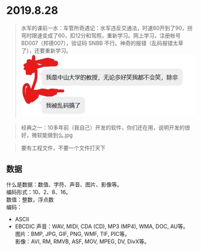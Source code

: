 # 2019.8.28

> 水军的课前一水：车管所奇遇记：水军违反交通法，时速80开到了90，拐弯时限速变成了60，扣12分和驾照，重新学习。网上学习，注册帐号 BD007（邦德007），验证码 SNBB 不行。神奇的报错（乱码报错太草了），还要重新学习。  
> ![我是中大计算机的老师，无论多好笑我都不会笑](/images/数据结构/2019.8.28/车管所奇遇记00.jpg)

[//]: # (还有个钓鱼之家钓友交流群，绝了)
> 经典之一：10多年前（我自己）开发的软件，你们还在用，说明开发的很好，微软能做到么.jpg

> 要有工程文件，不要一个文件打天下

## 数据

什么是数据：数值、字符、声音、图片、影像等。  
编码形式：10、2、8、16。  
数值：整数，浮点数  
编码：
* ASCII
* EBCDIC
声音：WAV, MIDI, CDA (CD), MP3 (MP4), WMA, DOC, AU等。  
图片：BMP, JPG, GIF, PNG, WMF, TIF, PIC等。  
影像：AVI, RM, RMVB, ASF, MOV, MPEG, DV, DivX等。  